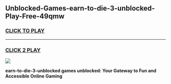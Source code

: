 
## Unblocked-Games-earn-to-die-3-unblocked-Play-Free-49qmw
<h3>
<a href="https://premium76.site?title=earn-to-die-3-unblocked&ref=12A">CLICK TO PLAY</a></h3>
<hr>

<h3>
<a href="https://premium76.site?title=earn-to-die-3-unblocked&ref=12A">CLICK 2 PLAY</a>
  
</h3>

<a href="https://premium76.site?title=earn-to-die-3-unblocked&ref=12A"><img src="https://clearcache.store/games.png"></a>


**earn-to-die-3-unblocked games unblocked: Your Gateway to Fun and Accessible Online Gaming**

